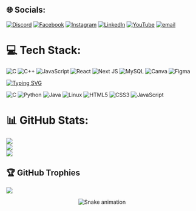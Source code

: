 
## 🌐 Socials:
[![Discord](https://img.shields.io/badge/Discord-%237289DA.svg?logo=discord&logoColor=white)](https://discord.gg/Lekha) [![Facebook](https://img.shields.io/badge/Facebook-%231877F2.svg?logo=Facebook&logoColor=white)](https://facebook.com/https://www.facebook.com/share/1W15t3fL33/) [![Instagram](https://img.shields.io/badge/Instagram-%23E4405F.svg?logo=Instagram&logoColor=white)](https://instagram.com/lekha_121) [![LinkedIn](https://img.shields.io/badge/LinkedIn-%230077B5.svg?logo=linkedin&logoColor=white)](https://linkedin.com/in/https://www.linkedin.com/in/lekha-pantha-67913631a?utm_source=share&utm_campaign=share_via&utm_content=profile&utm_medium=android_app) [![YouTube](https://img.shields.io/badge/YouTube-%23FF0000.svg?logo=YouTube&logoColor=white)](https://youtube.com/@https://youtube.com/@animated-8?si=et24Mj68dgmb7aQZ) [![email](https://img.shields.io/badge/Email-D14836?logo=gmail&logoColor=white)](mailto:lekha888pantha@gmail.com) 


# 💻 Tech Stack:
![C](https://img.shields.io/badge/c-%2300599C.svg?style=for-the-badge&logo=c&logoColor=white) ![C++](https://img.shields.io/badge/c++-%2300599C.svg?style=for-the-badge&logo=c%2B%2B&logoColor=white) ![JavaScript](https://img.shields.io/badge/javascript-%23323330.svg?style=for-the-badge&logo=javascript&logoColor=%23F7DF1E) ![React](https://img.shields.io/badge/react-%2320232a.svg?style=for-the-badge&logo=react&logoColor=%2361DAFB) ![Next JS](https://img.shields.io/badge/Next-black?style=for-the-badge&logo=next.js&logoColor=white) ![MySQL](https://img.shields.io/badge/mysql-4479A1.svg?style=for-the-badge&logo=mysql&logoColor=white) ![Canva](https://img.shields.io/badge/Canva-%2300C4CC.svg?style=for-the-badge&logo=Canva&logoColor=white) ![Figma](https://img.shields.io/badge/figma-%23F24E1E.svg?style=for-the-badge&logo=figma&logoColor=white)

[![Typing SVG](https://readme-typing-svg.demolab.com?font=Fira+Code&weight=500&size=30&pause=1000&color=FFFFFF&width=435&lines=%F0%9F%91%8B+Hi%2C+I'm+Lekha+Pantha)](https://git.io/typing-svg)

![C](https://img.shields.io/badge/C-00599C?style=flat&logo=c)
![Python](https://img.shields.io/badge/Python-3776AB?style=flat&logo=python)
![Java](https://img.shields.io/badge/Java-007396?style=flat&logo=java)
![Linux](https://img.shields.io/badge/Linux-FCC624?style=flat&logo=linux)
![HTML5](https://img.shields.io/badge/HTML5-E34F26?style=flat&logo=html5)
![CSS3](https://img.shields.io/badge/CSS3-1572B6?style=flat&logo=css3)
![JavaScript](https://img.shields.io/badge/JavaScript-F7DF1E?style=flat&logo=javascript)

# 📊 GitHub Stats:
![](https://github-readme-stats.vercel.app/api?username=Lekha-pantha&theme=blue-green&hide_border=false&include_all_commits=true&count_private=false)<br/>
![](https://nirzak-streak-stats.vercel.app/?user=Lekha-pantha&theme=blue-green&hide_border=false)<br/>
![](https://github-readme-stats.vercel.app/api/top-langs/?username=Lekha-pantha&theme=blue-green&hide_border=false&include_all_commits=true&count_private=false&layout=compact)

## 🏆 GitHub Trophies
![](https://github-profile-trophy.vercel.app/?username=Lekha-pantha&theme=radical&no-frame=false&no-bg=true&margin-w=4)




<!-- Snake Game Repo View -->

<div align="center">
  <img src="https://profile-readme-generator.com/assets/snake.svg" alt="Snake animation" />
</div>

<!-- Proudly created with GPRM ( https://gprm.itsvg.in ) -->
